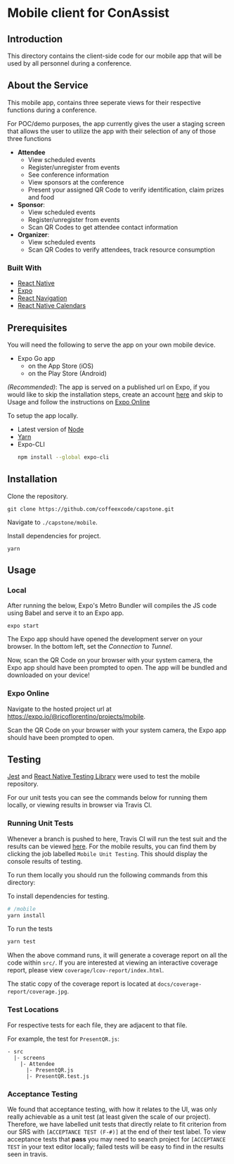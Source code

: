 # Mobile client for ConAssist

## Introduction
This directory contains the client-side code for our mobile app that will be used by all personnel  during a conference.

## About the Service

This mobile app, contains three seperate views for their respective functions during a conference. 

For POC/demo purposes, the app currently gives the user a staging screen that allows the user to utilize the app with their selection of any of those three functions
 - **Attendee**
    - View scheduled events
    - Register/unregister from events
    - See conference information
    - View sponsors at the conference
    - Present your assigned QR Code to verify identification, claim prizes and food
 - **Sponsor**:
    - View scheduled events
    - Register/unregister from events
    - Scan QR Codes to get attendee contact information
 - **Organizer**:
    - View scheduled events
    - Scan QR Codes to verify attendees, track resource consumption

### Built With

- [React Native](https://reactnative.dev/)
- [Expo](https://expo.io/)
- [React Navigation](https://reactnavigation.org/)
- [React Native Calendars](https://github.com/wix/react-native-calendars)

## Prerequisites

You will need the following to serve the app on your own mobile device.
- Expo Go app 
  - on the App Store (iOS)
  - on the Play Store (Android)

*(Recommended)*: The app is served on a published url on Expo, if you would like to skip the installation steps, create an account [here](https://expo.io/signup) and skip to Usage and follow the instructions on [Expo Online](#Expo-Online)

To setup the app locally. 
- Latest version of [Node](https://nodejs.org/en/)
- [Yarn](https://classic.yarnpkg.com/en/docs/install#windows-stable)
- Expo-CLI
  ```bash
  npm install --global expo-cli
  ```

## Installation

Clone the repository.
```
git clone https://github.com/coffeexcode/capstone.git
```
Navigate to `./capstone/mobile`.

Install dependencies for project.
```
yarn
```
## Usage

### Local
After running the below, Expo's Metro Bundler will compiles the JS code using Babel and serve it to an Expo app.
```
expo start
```

The Expo app should have opened the development server on your browser. In the bottom left, set the *Connection* to *Tunnel*.

Now, scan the QR Code on your browser with your system camera, the Expo app should have been prompted to open. The app will be bundled and downloaded on your device!

### Expo Online 

Navigate to the hosted project url at <https://expo.io/@ricoflorentino/projects/mobile>.

Scan the QR Code on your browser with your system camera, the Expo app should have been prompted to open.

## Testing

[Jest](https://jestjs.io/) and [React Native Testing Library](https://github.com/callstack/react-native-testing-library) were used to test the mobile repository.


For our unit tests you can see the commands below for running them locally, or viewing results in browser via Travis CI.

### Running Unit Tests

Whenever a branch is pushed to here, Travis CI will run the test suit and the results can be viewed [here](https://www.travis-ci.com/github/coffeexcode/capstone). For the mobile results, you can find them by clicking the job labelled `Mobile Unit Testing`. This should display the console results of testing.

To run them locally you should run the following commands from this directory:

To install dependencies for testing.
```sh
# /mobile
yarn install
```

To run the tests
```sh
yarn test
```

When the above command runs, it will generate a coverage report on all the code within `src/`. If you are interested at viewing an interactive coverage report, please view  `coverage/lcov-report/index.html`.

The static copy of the coverage report is located at `docs/coverage-report/coverage.jpg`.

### Test Locations

For respective tests for each file, they are adjacent to that file.

For example, the test for `PresentQR.js`:
```
- src
  |- screens
    |- Attendee
      |- PresentQR.js
      |- PresentQR.test.js
```

### Acceptance Testing

We found that acceptance testing, with how it relates to the UI, was only really achievable as a unit test (at least given the scale of our project). Therefore, we have labelled unit tests that directly relate to fit criterion from our SRS with `[ACCEPTANCE TEST (F-#)]` at the end of their test label. To view acceptance tests that **pass** you may need to search project for `[ACCEPTANCE TEST` in your text editor locally; failed tests will be easy to find in the results seen in travis.